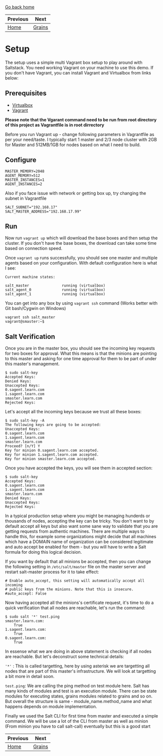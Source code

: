 [Go back home](https://github.com/vishal-biyani/saltstack-cluster)

|Previous       | Next              |
|---------------|-------------------|
|[Home](https://github.com/vishal-biyani/saltstack-cluster) |[Grains](../grains)|

# Setup

The setup uses a simple multi Vagrant box setup to play around with Saltstack. You need working Vagrant on your machine to use this demo. If you don't have Vagrant, you can install Vagrant and Virtualbox from links below:

## Prerequisites

- [Virtualbox](https://www.virtualbox.org/wiki/Downloads)
- [Vagrant](https://www.vagrantup.com/downloads.html)

**Please note that the Vgarant command need to be run from root directory of this project as Vagrantfile is in root dirrectory**

Before you run Vagrant up - change following parameters in Vagrantfile as per your need/taste. I typically start 1 master and 2/3 node cluster with 2GB for Master and 512MB/1GB for nodes based on what I need to build.

## Configure

```
MASTER_MEMORY=2048
AGENT_MEMORY=512
MASTER_INSTANCES=1
AGENT_INSTANCES=2
```
Also if you face issue with network or getting box up, try changing the subnet in Vagrantfile 

```
SALT_SUBNET="192.168.17"
SALT_MASTER_ADDRESS="192.168.17.99"
```
## Run

Now run ```vagrant up``` which will download the base boxes and then setup the cluster. If you don't have the base boxes, the download can take some time based on connection speed.

Once `vagrant up` runs successfully, you should see one master and multiple agents based on your configuration. With default configuration here is what I see:

```
Current machine states:

salt_master               running (virtualbox)
salt_agent_0              running (virtualbox)
salt_agent_1              running (virtualbox)
```

You can get into any box by using ```vagrant ssh``` command (Works better with Git bash/Cygwin on Windows)

```
vagrant ssh salt_master
vagrant@smaster:~$

```
## Salt Verification


Once you are in the master box, you should see the incoming key requests for two boxes for approval. What this means is that the minions are pointing to this master and asking for one time approval for them to be part of under this master's management.

```
$ sudo salt-key
Accepted Keys:
Denied Keys:
Unaccepted Keys:
0.sagent.learn.com
1.sagent.learn.com
smaster.learn.com
Rejected Keys:
```

Let's accept all the incoming keys because we trust all these boxes:

```
$ sudo salt-key -A
The following keys are going to be accepted:
Unaccepted Keys:
0.sagent.learn.com
1.sagent.learn.com
smaster.learn.com
Proceed? [n/Y] Y
Key for minion 0.sagent.learn.com accepted.
Key for minion 1.sagent.learn.com accepted.
Key for minion smaster.learn.com accepted.
```

Once you have accepted the keys, you will see them in accepted section:

```
$ sudo salt-key
Accepted Keys:
0.sagent.learn.com
1.sagent.learn.com
smaster.learn.com
Denied Keys:
Unaccepted Keys:
Rejected Keys:
```

In a typical production setup where you might be managing hunderds or thousands of nodes, accepting the key can be tricky. You don't want to by default accept all keys but also want some sane way to validate that you are getting requests from authentic machines. There are multiple ways to handle this, for example some organizations might decide that all machines which have a DOMAIN name of organization can be considered legitimate and auto accept be enabled for them - but you will have to write a Salt formula for doing this logical decision.

If you want by default that all minions be accepted, then you can change the following setting in ```/etc/salt/master``` file on the master server and restart salt-master process for it to take effect:

```
# Enable auto_accept, this setting will automatically accept all incoming
# public keys from the minions. Note that this is insecure.
#auto_accept: False
```

Now having accepted all the minions's certificate request, it's time to do a quick verification that all nodes are reachable, let's run the command:

```
$ sudo salt '*' test.ping
smaster.learn.com:
    True
1.sagent.learn.com:
    True
0.sagent.learn.com:
    True
```

In essense what we are doing in above statement is checking if all nodes are reachable. But let's deconstruct some technical details:

``` '*' ``` : This is called targetting, here by using asterisk we are targetting all nodes that are part of this master's infrastructure. We will look at targetting a bit more in detail soon.

```test.ping```: We are calling the ping method on test module here. Salt has many kinds of modules and test is an execution module. There can be state modules for executing states, grains modules related to grains and so on. But overall the structure is same - module_name.method_name and what happens depends on module implementation.

Finally we used the Salt CLI for first time from master and executed a simple command. We will be use a lot of the CLI from master as well as minion (From minion you have to call salt-call) eventually but this is a good start

|Previous       | Next              |
|---------------|-------------------|
|[Home](https://github.com/vishal-biyani/saltstack-cluster) |[Grains](../grains)|